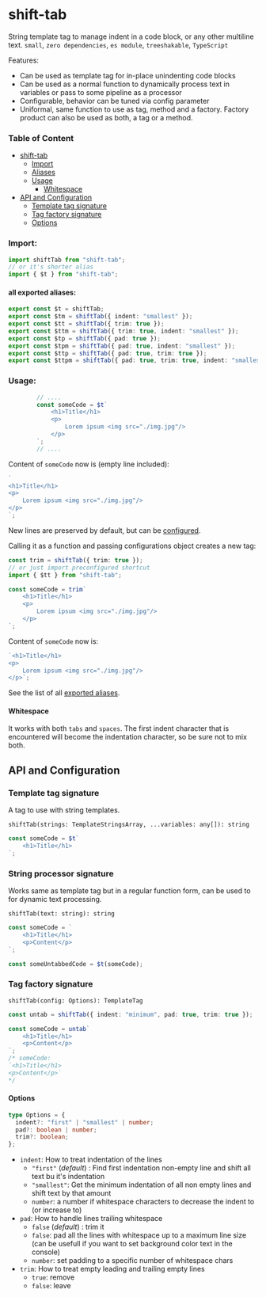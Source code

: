 # shift-tab

String template tag to manage indent in a code block, or any other multiline text. `small`, `zero dependencies`, `es module`, `treeshakable`, `TypeScript`

Features:

- Can be used as template tag for in-place unindenting code blocks
- Can be used as a normal function to dynamically process text in variables or pass to some pipeline as a processor
- Configurable, behavior can be tuned via config parameter
- Uniformal, same function to use as tag, method and a factory. Factory product can also be used as both, a tag or a method.

### Table of Content

- [shift-tab](#shift-tab)
  - [Import](#import)
  - [Aliases](#all-exported-aliases)
  - [Usage](#usage)
    - [Whitespace](#whitespace)
- [API and Configuration](#api-and-configuration)
  - [Template tag signature](#template-tag-signature)
  - [Tag factory signature](#tag-factory-signature)
  - [Options](#options)

### Import:

```ts
import shiftTab from "shift-tab";
// or it's shorter alias
import { $t } from "shift-tab";
```

#### all exported aliases:

```ts
export const $t = shiftTab;
export const $tm = shiftTab({ indent: "smallest" });
export const $tt = shiftTab({ trim: true });
export const $ttm = shiftTab({ trim: true, indent: "smallest" });
export const $tp = shiftTab({ pad: true });
export const $tpm = shiftTab({ pad: true, indent: "smallest" });
export const $ttp = shiftTab({ pad: true, trim: true });
export const $ttpm = shiftTab({ pad: true, trim: true, indent: "smallest" });
```

### Usage:

<!-- prettier-ignore -->
```ts
        // ....
        const someCode = $t`
            <h1>Title</h1>
            <p>
                Lorem ipsum <img src="./img.jpg"/>
            </p>
        `;
        // ....
```

Content of `someCode` now is (empty line included):

```js
`
<h1>Title</h1>
<p>
    Lorem ipsum <img src="./img.jpg"/>
</p>
`;
```

New lines are preserved by default, but can be [configured](#options).

Calling it as a function and passing configurations object creates a new tag:

```ts
const trim = shiftTab({ trim: true });
// or just import preconfigured shortcut
import { $tt } from "shift-tab";

const someCode = trim`
    <h1>Title</h1>
    <p>
        Lorem ipsum <img src="./img.jpg"/>
    </p>
`;
```

Content of `someCode` now is:

```js
`<h1>Title</h1>
<p>
    Lorem ipsum <img src="./img.jpg"/>
</p>`;
```

See the list of all [exported aliases](#all-exported-aliases).

#### Whitespace

It works with both `tabs` and `spaces`. The first indent character that is encountered will become the indentation character, so be sure not to mix both.

## API and Configuration

### Template tag signature

A tag to use with string templates.

`shiftTab(strings: TemplateStringsArray, ...variables: any[]): string`

```ts
const someCode = $t`
    <h1>Title</h1>
`;
```

### String processor signature

Works same as template tag but in a regular function form, can be used to for dynamic text processing.

`shiftTab(text: string): string`

```ts
const someCode = `
    <h1>Title</h1>
    <p>Content</p>
`;

const someUntabbedCode = $t(someCode);
```

### Tag factory signature

`shiftTab(config: Options): TemplateTag`

```ts
const untab = shiftTab({ indent: "minimum", pad: true, trim: true });

const someCode = untab`
    <h1>Title</h1>
    <p>Content</p>
`;
/* someCode:
`<h1>Title</h1>
<p>Content</p>`
*/
```

#### Options

```ts
type Options = {
  indent?: "first" | "smallest" | number;
  pad?: boolean | number;
  trim?: boolean;
};
```

- `indent`: How to treat indentation of the lines
  - `"first"` (_default_) : Find first indentation non-empty line and shift all text bu it's indentation
  - `"smallest"`: Get the minimum indentation of all non empty lines and shift text by that amount
  - `number`: a number if whitespace characters to decrease the indent to (or increase to)
- `pad`: How to handle lines trailing whitespace
  - `false` (_default_) : trim it
  - `false`: pad all the lines with whitespace up to a maximum line size (can be usefull if you want to set background color text in the console)
  - `number`: set padding to a specific number of whitespace chars
- `trim`: How to treat empty leading and trailing empty lines
  - `true`: remove
  - `false`: leave
